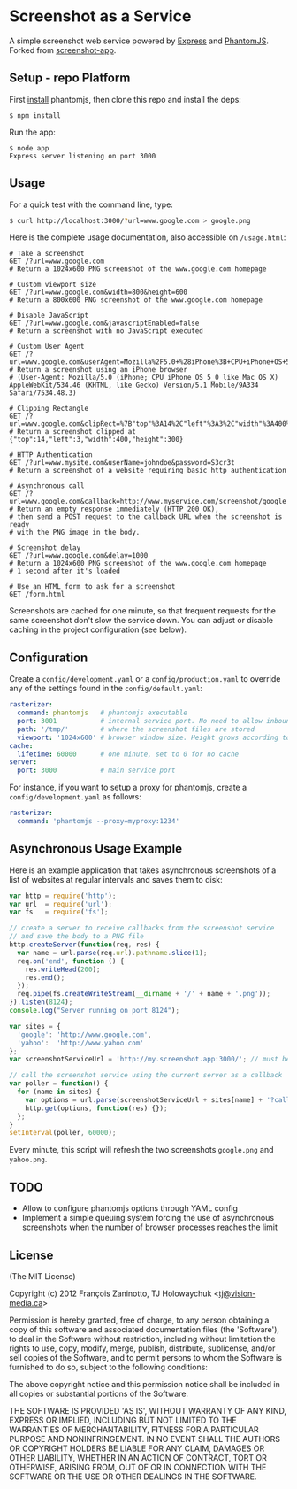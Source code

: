 # Screenshot as a Service

A simple screenshot web service powered by [Express](http://expressjs.com) and [PhantomJS](http://www.phantomjs.org/). Forked from [screenshot-app](http://github.com/visionmedia/screenshot-app).

## Setup - repo Platform

First [install](http://code.google.com/p/phantomjs/wiki/Installation) phantomjs, then clone this repo and install the deps:

```
$ npm install
```

Run the app:

```
$ node app
Express server listening on port 3000
```

## Usage

For a quick test with the command line, type:

```sh
$ curl http://localhost:3000/?url=www.google.com > google.png
```

Here is the complete usage documentation, also accessible on `/usage.html`:

```
# Take a screenshot
GET /?url=www.google.com
# Return a 1024x600 PNG screenshot of the www.google.com homepage

# Custom viewport size
GET /?url=www.google.com&width=800&height=600
# Return a 800x600 PNG screenshot of the www.google.com homepage

# Disable JavaScript
GET /?url=www.google.com&javascriptEnabled=false
# Return a screenshot with no JavaScript executed

# Custom User Agent
GET /?url=www.google.com&userAgent=Mozilla%2F5.0+%28iPhone%3B+CPU+iPhone+OS+5_0+like+Mac+OS+X%29+AppleWebKit%2F534.46+%28KHTML%2C+like+Gecko%29+Version%2F5.1+Mobile%2F9A334+Safari%2F7534.48.3
# Return a screenshot using an iPhone browser
# (User-Agent: Mozilla/5.0 (iPhone; CPU iPhone OS 5_0 like Mac OS X) AppleWebKit/534.46 (KHTML, like Gecko) Version/5.1 Mobile/9A334 Safari/7534.48.3)

# Clipping Rectangle
GET /?url=www.google.com&clipRect=%7B"top"%3A14%2C"left"%3A3%2C"width"%3A400%2C"height"%3A300%7D
# Return a screenshot clipped at {"top":14,"left":3,"width":400,"height":300}

# HTTP Authentication
GET /?url=www.mysite.com&userName=johndoe&password=S3cr3t
# Return a screenshot of a website requiring basic http authentication

# Asynchronous call
GET /?url=www.google.com&callback=http://www.myservice.com/screenshot/google
# Return an empty response immediately (HTTP 200 OK),
# then send a POST request to the callback URL when the screenshot is ready
# with the PNG image in the body.

# Screenshot delay
GET /?url=www.google.com&delay=1000
# Return a 1024x600 PNG screenshot of the www.google.com homepage
# 1 second after it's loaded

# Use an HTML form to ask for a screenshot
GET /form.html
```

Screenshots are cached for one minute, so that frequent requests for the same screenshot don't slow the service down. You can adjust or disable caching in the project configuration (see below).

## Configuration

Create a `config/development.yaml` or a `config/production.yaml` to override any of the settings found in the `config/default.yaml`:

```yml
rasterizer:
  command: phantomjs   # phantomjs executable
  port: 3001           # internal service port. No need to allow inbound or outbound access to this port
  path: '/tmp/'        # where the screenshot files are stored
  viewport: '1024x600' # browser window size. Height grows according to the content
cache:
  lifetime: 60000      # one minute, set to 0 for no cache
server:
  port: 3000           # main service port
```

For instance, if you want to setup a proxy for phantomjs, create a `config/development.yaml` as follows:

```yml
rasterizer:
  command: 'phantomjs --proxy=myproxy:1234'
```

## Asynchronous Usage Example

Here is an example application that takes asynchronous screenshots of a list of websites at regular intervals and saves them to disk:

```js
var http = require('http');
var url  = require('url');
var fs   = require('fs');

// create a server to receive callbacks from the screenshot service
// and save the body to a PNG file
http.createServer(function(req, res) {
  var name = url.parse(req.url).pathname.slice(1);
  req.on('end', function () {
    res.writeHead(200);
    res.end();
  });
  req.pipe(fs.createWriteStream(__dirname + '/' + name + '.png'));
}).listen(8124);
console.log("Server running on port 8124");

var sites = {
  'google': 'http://www.google.com',
  'yahoo':  'http://www.yahoo.com'
};
var screenshotServiceUrl = 'http://my.screenshot.app:3000/'; // must be running screenshot-app

// call the screenshot service using the current server as a callback
var poller = function() {
  for (name in sites) {
    var options = url.parse(screenshotServiceUrl + sites[name] + '?callback=http://localhost:8124/' + name);
    http.get(options, function(res) {});
  };
}
setInterval(poller, 60000);
```

Every minute, this script will refresh the two screenshots `google.png` and `yahoo.png`.

## TODO

* Allow to configure phantomjs options through YAML config
* Implement a simple queuing system forcing the use of asynchronous screenshots when the number of browser processes reaches the limit

## License

(The MIT License)

Copyright (c) 2012 François Zaninotto, TJ Holowaychuk &lt;tj@vision-media.ca&gt;

Permission is hereby granted, free of charge, to any person obtaining
a copy of this software and associated documentation files (the
'Software'), to deal in the Software without restriction, including
without limitation the rights to use, copy, modify, merge, publish,
distribute, sublicense, and/or sell copies of the Software, and to
permit persons to whom the Software is furnished to do so, subject to
the following conditions:

The above copyright notice and this permission notice shall be
included in all copies or substantial portions of the Software.

THE SOFTWARE IS PROVIDED 'AS IS', WITHOUT WARRANTY OF ANY KIND,
EXPRESS OR IMPLIED, INCLUDING BUT NOT LIMITED TO THE WARRANTIES OF
MERCHANTABILITY, FITNESS FOR A PARTICULAR PURPOSE AND NONINFRINGEMENT.
IN NO EVENT SHALL THE AUTHORS OR COPYRIGHT HOLDERS BE LIABLE FOR ANY
CLAIM, DAMAGES OR OTHER LIABILITY, WHETHER IN AN ACTION OF CONTRACT,
TORT OR OTHERWISE, ARISING FROM, OUT OF OR IN CONNECTION WITH THE
SOFTWARE OR THE USE OR OTHER DEALINGS IN THE SOFTWARE.
